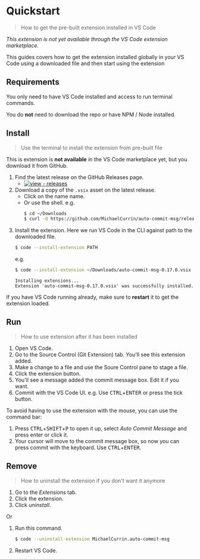 # Quickstart
> How to get the pre-built extension installed in VS Code

_This extension is not yet available through the VS Code extension marketplace._

This guides covers how to get the extension installed globally in your VS Code using a downloaded file and then start using the extension

## Requirements

You only need to have VS Code installed and access to run terminal commands.

You do **not** need to download the repo or have NPM / Node installed.


## Install
> Use the terminal to install the extension from pre-built file

This is extension is **not available** in the VS Code marketplace yet, but you download it from GitHub.

1. Find the latest release on the GitHub Releases page.
    - [![view - releases](https://img.shields.io/badge/view-releases-2ea44f?style=for-the-badge&logo=github)](https://github.com/MichaelCurrin/auto-commit-msg/releases)
2. Download a copy of the `.vsix` asset on the latest release.
    - Click on the name name.
    - Or use the shell.
        e.g.
        ```sh
        $ cd ~/Downloads
        $ curl -O https://github.com/MichaelCurrin/auto-commit-msg/releases/download/v0.17.0/auto-commit-msg-0.17.0.vsix
        ```
3. Install the extension. Here we run VS Code in the CLI against path to the downloaded file.
    ```sh
    $ code --install-extension PATH
    ```
    e.g.
    ```sh
    $ code --install-extension ~/Downloads/auto-commit-msg-0.17.0.vsix
    ```
    ```
    Installing extensions...
    Extension 'auto-commit-msg-0.17.0.vsix' was successfully installed.
    ```

If you have VS Code running already, make sure to **restart** it to get the extension loaded.


## Run
> How to use extension after it has been installed

1. Open VS Code.
1. Go to the Source Control (Git Extension) tab. You'll see this extension added.
1. Make a change to a file and use the Soure Control pane to stage a file.
1. Click the extension button.
1. You'll see a message added the commit message box. Edit it if you want.
1. Commit with the VS Code UI. e.g. Use <kbd>CTRL</kbd>+<kbd>ENTER</kbd> or press the tick button.

To avoid having to use the extension with the mouse, you can use the command bar:

1. Press <kbd>CTRL</kbd>+<kbd>SHIFT</kbd>+<kbd>P</kbd> to open it up, select _Auto Commit Message_ and press enter or click it.
1. Your cursor will move to the commit message box, so now you can press commit with the keyboard. Use <kbd>CTRL</kbd>+<kbd>ENTER</kbd>.


## Remove
> How to uninstall the extension if you don't want it anymore

1. Go to the _Extensions_ tab.
2. Click the extension.
3. Click _uninstall_.

Or

1. Run this command.
    ```sh
    $ code --uninstall-extension MichaelCurrin.auto-commit-msg
    ```
2. Restart VS Code.
